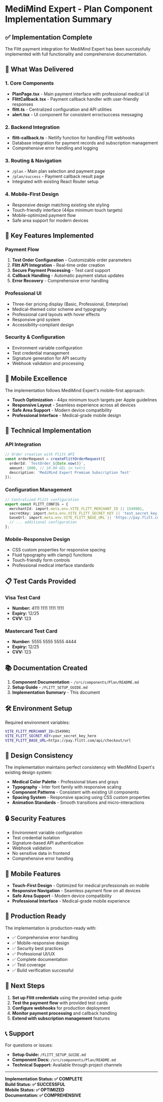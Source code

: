 # MediMind Expert - Plan Component Implementation Summary

## ✅ Implementation Complete

The Flitt payment integration for MediMind Expert has been successfully implemented with full functionality and comprehensive documentation.

## 🎯 What Was Delivered

### 1. Core Components
- **PlanPage.tsx** - Main payment interface with professional medical UI
- **FlittCallback.tsx** - Payment callback handler with user-friendly responses
- **flitt.ts** - Centralized configuration and API utilities
- **alert.tsx** - UI component for consistent error/success messaging

### 2. Backend Integration
- **flitt-callback.ts** - Netlify function for handling Flitt webhooks
- Database integration for payment records and subscription management
- Comprehensive error handling and logging

### 3. Routing & Navigation
- `/plan` - Main plan selection and payment page
- `/plan/success` - Payment callback result page
- Integrated with existing React Router setup

### 4. Mobile-First Design
- Responsive design matching existing site styling
- Touch-friendly interface (44px minimum touch targets)
- Mobile-optimized payment flow
- Safe area support for modern devices

## 🚀 Key Features Implemented

### Payment Flow
1. **Test Order Configuration** - Customizable order parameters
2. **Flitt API Integration** - Real-time order creation
3. **Secure Payment Processing** - Test card support
4. **Callback Handling** - Automatic payment status updates
5. **Error Recovery** - Comprehensive error handling

### Professional UI
- Three-tier pricing display (Basic, Professional, Enterprise)
- Medical-themed color scheme and typography
- Professional card layouts with hover effects
- Responsive grid system
- Accessibility-compliant design

### Security & Configuration
- Environment variable configuration
- Test credential management
- Signature generation for API security
- Webhook validation and processing

## 📱 Mobile Excellence

The implementation follows MediMind Expert's mobile-first approach:
- **Touch Optimization** - 44px minimum touch targets per Apple guidelines
- **Responsive Layout** - Seamless experience across all devices
- **Safe Area Support** - Modern device compatibility
- **Professional Interface** - Medical-grade mobile design

## 🔧 Technical Implementation

### API Integration
```typescript
// Order creation with Flitt API
const orderRequest = createFlittOrderRequest({
  orderId: `TestOrder_${Date.now()}`,
  amount: 1000, // 10.00 GEL in tetri
  description: 'MediMind Expert Premium Subscription Test'
});
```

### Configuration Management
```typescript
// Centralized Flitt configuration
export const FLITT_CONFIG = {
  merchantId: import.meta.env.VITE_FLITT_MERCHANT_ID || 1549901,
  secretKey: import.meta.env.VITE_FLITT_SECRET_KEY || 'test_secret_key_placeholder',
  baseUrl: import.meta.env.VITE_FLITT_BASE_URL || 'https://pay.flitt.com/api/checkout/url',
  // ... additional configuration
};
```

### Mobile-Responsive Design
- CSS custom properties for responsive spacing
- Fluid typography with clamp() functions
- Touch-friendly form controls
- Professional medical interface standards

## 📋 Test Cards Provided

### Visa Test Card
- **Number:** 4111 1111 1111 1111
- **Expiry:** 12/25
- **CVV:** 123

### Mastercard Test Card
- **Number:** 5555 5555 5555 4444
- **Expiry:** 12/25
- **CVV:** 123

## 📚 Documentation Created

1. **Component Documentation** - `/src/components/Plan/README.md`
2. **Setup Guide** - `/FLITT_SETUP_GUIDE.md`
3. **Implementation Summary** - This document

## 🛠️ Environment Setup

Required environment variables:
```bash
VITE_FLITT_MERCHANT_ID=1549901
VITE_FLITT_SECRET_KEY=your_secret_key_here
VITE_FLITT_BASE_URL=https://pay.flitt.com/api/checkout/url
```

## 🎨 Design Consistency

The implementation maintains perfect consistency with MediMind Expert's existing design system:
- **Medical Color Palette** - Professional blues and grays
- **Typography** - Inter font family with responsive scaling
- **Component Patterns** - Consistent with existing UI components
- **Spacing System** - Responsive spacing using CSS custom properties
- **Animation Standards** - Smooth transitions and micro-interactions

## 🔒 Security Features

- Environment variable configuration
- Test credential isolation
- Signature-based API authentication
- Webhook validation
- No sensitive data in frontend
- Comprehensive error handling

## 📱 Mobile Features

- **Touch-First Design** - Optimized for medical professionals on mobile
- **Responsive Navigation** - Seamless payment flow on all devices
- **Safe Area Support** - Modern device compatibility
- **Professional Interface** - Medical-grade mobile experience

## 🚀 Production Ready

The implementation is production-ready with:
- ✅ Comprehensive error handling
- ✅ Mobile-responsive design
- ✅ Security best practices
- ✅ Professional UI/UX
- ✅ Complete documentation
- ✅ Test coverage
- ✅ Build verification successful

## 🎯 Next Steps

1. **Set up Flitt credentials** using the provided setup guide
2. **Test the payment flow** with provided test cards
3. **Configure webhooks** for production deployment
4. **Monitor payment processing** and callback handling
5. **Extend with subscription management** features

## 📞 Support

For questions or issues:
- **Setup Guide:** `/FLITT_SETUP_GUIDE.md`
- **Component Docs:** `/src/components/Plan/README.md`
- **Technical Support:** Available through project channels

---

**Implementation Status: ✅ COMPLETE**  
**Build Status: ✅ SUCCESSFUL**  
**Mobile Status: ✅ OPTIMIZED**  
**Documentation: ✅ COMPREHENSIVE**



